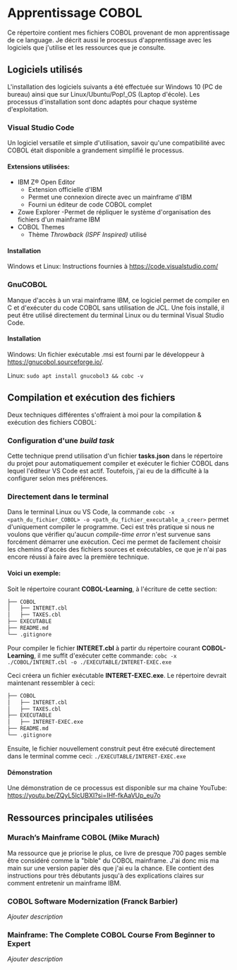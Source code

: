 # Apprentissage COBOL

Ce répertoire contient mes fichiers COBOL provenant de mon apprentissage de ce language. Je décrit aussi le processus d'apprentissage avec les logiciels que j'utilise et les ressources que je consulte.

## Logiciels utilisés
L'installation des logiciels suivants a été effectuée sur Windows 10 (PC de bureau) ainsi que sur Linux/Ubuntu/Pop!_OS (Laptop d'école). Les processus d'installation sont donc adaptés pour chaque système d'exploitation.

### Visual Studio Code
Un logiciel versatile et simple d'utilisation, savoir qu'une compatibilité avec COBOL était disponible a grandement simplifié le processus.
#### Extensions utilisées:
- IBM Z® Open Editor
    - Extension officielle d'IBM
    - Permet une connexion directe avec un mainframe d'IBM
    - Fourni un éditeur de code COBOL complet
- Zowe Explorer
    -Permet de répliquer le système d'organisation des fichiers d'un mainframe IBM
- COBOL Themes
    - Thème *Throwback (ISPF Inspired)* utilisé
 
#### Installation
Windows et Linux: Instructions fournies à <https://code.visualstudio.com/>

### GnuCOBOL
Manque d'accès à un vrai mainframe IBM, ce logiciel permet de compiler en C et d'exécuter du code COBOL sans utilisation de JCL. Une fois installé, il peut être utilisé directement du terminal Linux ou du terminal Visual Studio Code.

#### Installation
Windows: Un fichier exécutable .msi est fourni par le développeur à <https://gnucobol.sourceforge.io/>.

Linux: `sudo apt install gnucobol3 && cobc -v`

## Compilation et exécution des fichiers
Deux techniques différentes s'offraient à moi pour la compilation & exécution des fichiers COBOL:

### Configuration d'une *build task*
Cette technique prend utilisation d'un fichier **tasks.json** dans le répertoire du projet pour automatiquement compiler et exécuter le fichier COBOL dans lequel l'éditeur VS Code est actif. Toutefois, j'ai eu de la difficulté à la configurer selon mes préférences.

### Directement dans le terminal
Dans le terminal Linux ou VS Code, la commande `cobc -x <path_du_fichier_COBOL> -o <path_du_fichier_executable_a_creer>` permet d'uniquement compiler le programme. Ceci est très pratique si nous ne voulons que vérifier qu'aucun *compile-time error* n'est survenue sans forcément démarrer une exécution. Ceci me permet de facilement choisir les chemins d'accès des fichiers sources et exécutables, ce que je n'ai pas encore réussi à faire avec la première technique.

#### Voici un exemple:
Soit le répertoire courant **COBOL-Learning**, à l'écriture de cette section:
```bash
├── COBOL
│   ├── INTERET.cbl
│   ├── TAXES.cbl
├── EXECUTABLE
├── README.md
└── .gitignore
```

Pour compiler le fichier **INTERET.cbl** à partir du répertoire courant **COBOL-Learning**, il me suffit d'exécuter cette commande:
`cobc -x ./COBOL/INTERET.cbl -o ./EXECUTABLE/INTERET-EXEC.exe`

Ceci créera un fichier exécutable **INTERET-EXEC.exe**. Le répertoire devrait maintenant ressembler à ceci:
```bash
├── COBOL
│   ├── INTERET.cbl
│   ├── TAXES.cbl
├── EXECUTABLE
│   ├── INTERET-EXEC.exe
├── README.md
└── .gitignore
```

Ensuite, le fichier nouvellement construit peut être exécuté directement dans le terminal comme ceci:
`./EXECUTABLE/INTERET-EXEC.exe`

#### Démonstration
Une démonstration de ce processus est disponible sur ma chaine YouTube: <https://youtu.be/ZQyL5lcUBXI?si=IHf-fkAaVUp_eu7o>

## Ressources principales utilisées

### Murach’s Mainframe COBOL (Mike Murach)
Ma ressource que je priorise le plus, ce livre de presque 700 pages semble être considéré comme la "bible" du COBOL mainframe. J'ai donc mis ma main sur une version papier dès que j'ai eu la chance. Elle contient des instructions pour très débutants jusqu'à des explications claires sur comment entretenir un mainframe IBM.

### COBOL Software Modernization (Franck Barbier)
*Ajouter description*

### Mainframe: The Complete COBOL Course From Beginner to Expert
*Ajouter description*
